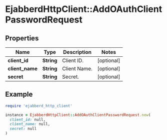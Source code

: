 # EjabberdHttpClient::AddOAuthClientPasswordRequest

## Properties

| Name | Type | Description | Notes |
| ---- | ---- | ----------- | ----- |
| **client_id** | **String** | Client ID. | [optional] |
| **client_name** | **String** | Client Name. | [optional] |
| **secret** | **String** | Secret. | [optional] |

## Example

```ruby
require 'ejabberd_http_client'

instance = EjabberdHttpClient::AddOAuthClientPasswordRequest.new(
  client_id: null,
  client_name: null,
  secret: null
)
```

